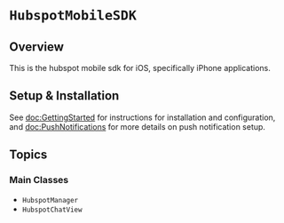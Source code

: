 # ``HubspotMobileSDK``

## Overview

This is the hubspot mobile sdk for iOS, specifically iPhone applications.

## Setup & Installation

See <doc:GettingStarted> for instructions for installation and configuration, and <doc:PushNotifications> for more details on push notification setup.

## Topics

### Main Classes

- ``HubspotManager``
- ``HubspotChatView``
